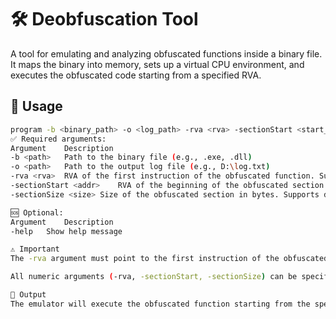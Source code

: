 # 🛠️ Deobfuscation Tool

A tool for emulating and analyzing obfuscated functions inside a binary file. It maps the binary into memory, sets up a virtual CPU environment, and executes the obfuscated code starting from a specified RVA.

## 🚀 Usage

```bash
program -b <binary_path> -o <log_path> -rva <rva> -sectionStart <start_addr> -sectionSize <size>
✅ Required arguments:
Argument	Description
-b <path>	Path to the binary file (e.g., .exe, .dll)
-o <path>	Path to the output log file (e.g., D:\log.txt)
-rva <rva>	RVA of the first instruction of the obfuscated function. Supports decimal or hexadecimal formats
-sectionStart <addr>	RVA of the beginning of the obfuscated section. Supports decimal or hexadecimal formats
-sectionSize <size>	Size of the obfuscated section in bytes. Supports decimal or hexadecimal formats

🆘 Optional:
Argument	Description
-help	Show help message

⚠️ Important
The -rva argument must point to the first instruction of the obfuscated function inside the obfuscated section.

All numeric arguments (-rva, -sectionStart, -sectionSize) can be specified as decimal (e.g., 1234) or hexadecimal (e.g., 0x4D2).

📄 Output
The emulator will execute the obfuscated function starting from the specified RVA and log execution details to the file specified with -o.
